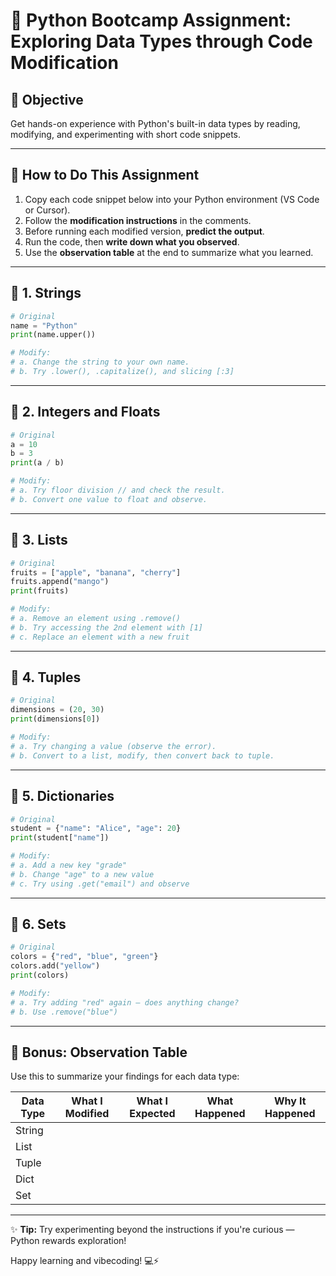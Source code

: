
# 🧠 Python Bootcamp Assignment: Exploring Data Types through Code Modification

## 🎯 Objective
Get hands-on experience with Python's built-in data types by reading, modifying, and experimenting with short code snippets.

---

## 🔧 How to Do This Assignment
1. Copy each code snippet below into your Python environment (VS Code or Cursor).
2. Follow the **modification instructions** in the comments.
3. Before running each modified version, **predict the output**.
4. Run the code, then **write down what you observed**.
5. Use the **observation table** at the end to summarize what you learned.

---

## 🔹 1. Strings

```python
# Original
name = "Python"
print(name.upper())

# Modify:
# a. Change the string to your own name.
# b. Try .lower(), .capitalize(), and slicing [:3]
```

---

## 🔹 2. Integers and Floats

```python
# Original
a = 10
b = 3
print(a / b)

# Modify:
# a. Try floor division // and check the result.
# b. Convert one value to float and observe.
```

---

## 🔹 3. Lists

```python
# Original
fruits = ["apple", "banana", "cherry"]
fruits.append("mango")
print(fruits)

# Modify:
# a. Remove an element using .remove()
# b. Try accessing the 2nd element with [1]
# c. Replace an element with a new fruit
```

---

## 🔹 4. Tuples

```python
# Original
dimensions = (20, 30)
print(dimensions[0])

# Modify:
# a. Try changing a value (observe the error).
# b. Convert to a list, modify, then convert back to tuple.
```

---

## 🔹 5. Dictionaries

```python
# Original
student = {"name": "Alice", "age": 20}
print(student["name"])

# Modify:
# a. Add a new key "grade"
# b. Change "age" to a new value
# c. Try using .get("email") and observe
```

---

## 🔹 6. Sets

```python
# Original
colors = {"red", "blue", "green"}
colors.add("yellow")
print(colors)

# Modify:
# a. Try adding "red" again – does anything change?
# b. Use .remove("blue")
```

---

## 📝 Bonus: Observation Table

Use this to summarize your findings for each data type:

| Data Type | What I Modified            | What I Expected     | What Happened        | Why It Happened |
|-----------|-----------------------------|----------------------|------------------------|------------------|
| String    |                             |                      |                        |                  |
| List      |                             |                      |                        |                  |
| Tuple     |                             |                      |                        |                  |
| Dict      |                             |                      |                        |                  |
| Set       |                             |                      |                        |                  |

---

✨ **Tip:** Try experimenting beyond the instructions if you're curious — Python rewards exploration!

Happy learning and vibecoding! 💻⚡️
